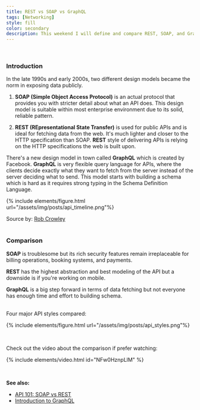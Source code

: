 ```yaml
---
title: REST vs SOAP vs GraphQL
tags: [Networking]
style: fill
color: secondary
description: This weekend I will define and compare REST, SOAP, and GraphQL..
---
```


<br>

### Introduction

In the late 1990s and early 2000s, two different design models became the norm in exposing data publicly.

1. **SOAP (Simple Object Access Protocol)** is an actual protocol that provides you with stricter detail about what an API does. This design model is suitable within most enterprise environment due to its solid, reliable pattern.

2. **REST (REpresentational State Transfer)** is used for public APIs and is ideal for fetching data from the web. It's much lighter and closer to the HTTP specification than SOAP. **REST** style of delivering APIs is relying on the HTTP specifications the web is built upon.

There's a new design model in town called **GraphQL** which is created by Facebook. **GraphQL** is very flexible query language for APIs, where the clients decide exactly what they want to fetch from the server instead of the server deciding what to send. This model starts with building a schema which is hard as it requires strong typing in the Schema Definition Language.

{% include elements/figure.html url="/assets/img/posts/api_timeline.png"%}

<figcaption class="figure-caption text-center">Source by: <a href="https://twitter.com/robdcrowley?lang=en">Rob Crowley</a></figcaption>

<br>

### Comparison

**SOAP** is troublesome but its rich security features remain irreplaceable for billing operations, booking systems, and payments.

**REST** has the highest abstraction and best modeling of the API but a downside is if you're working on mobile.

**GraphQL** is a big step forward in terms of data fetching but not everyone has enough time and effort to building schema.

<br>
Four major API styles compared:

{% include elements/figure.html url="/assets/img/posts/api_styles.png"%}

<br>

Check out the video about the comparison if prefer watching:

{% include elements/video.html id="NFw0HznpLlM" %}

<br>

**See also:**

- [API 101: SOAP vs REST](https://blog.postman.com/soap-vs-rest/)
- [Introduction to GraphQL](https://graphql.org/learn/)
